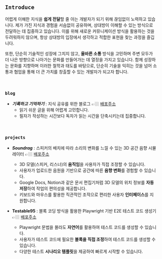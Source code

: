 ## `Introduce`

어렵게 이해한 지식을 **쉽게 전달**할 줄 아는 개발자가 되기 위해 끊임없이 노력하고 있습니다. 제가 가진 지식과 경험을 서슴없이 공유하며, 상대방이 이해할 수 있는 방식으로 전달하는 데 집중하고 있습니다. 이를 위해 새로운 커뮤니케이션 방식을 활용하는 것을 두려워하지 않으며, 항상 상대방의 입장에서 생각하고 적합한 표현을 찾는 과정을 즐깁니다.

또한, 단순히 기술적인 성장에 그치지 않고, **올바른 소통** 방식을 고민하며 주변 모두가 더 나은 방향으로 나아가는 문화를 만들어가는 데 열정을 가지고 있습니다. 함께 성장하는 문화를 지향하며 이러한 철학과 태도를 바탕으로, 단순히 기술을 익히는 것을 넘어 소통과 협업을 통해 더 큰 가치를 창출할 수 있는 개발자가 되고자 합니다.

<br>

### `blog`
- _**기록하고 기억하기**_ : 지식 공유를 위한 블로그 👉🏼 [배포주소](https://devrey.blog/)
  - 읽기 쉬운 글을 위해 어렵게 고민합니다.
  - 필자가 작성하는 시간보다 독자가 읽는 시간을 단축시키는데 집중합니다.	 

<br>

### `projects`
- _**Soundrag**_ : 스피커의 배치에 따라 소리의 변화를 느낄 수 있는 3D 공간 음향 시뮬레이터 👉🏼 [배포주소](https://soundrag.co.kr/) <br>
  - 3D 모델(스피커, 리스너)의 **움직임**을 사용자가 직접 조정할 수 있습니다.
  - 사용자가 업로드한 음원을 기반으로 공간에 따른 **음향 변화**를 경험할 수 있습니다.
  - Google Docs, Notion과 같은 문서 편집기처럼 3D 모델의 위치 정보를 **자동 저장**하여 작업의 편의성을 제공합니다.
  - 키보드와 마우스를 활용한 직관적인 조작으로 편리한 사용자 **인터페이스**를 지원합니다.
  
- **Testable95** : 블록 코딩 방식을 활용한 Playwright 기반 E2E 테스트 코드 생성기 👉🏼 [배포주소](https://testable95.co.kr/) <br>
	- Playwright 문법을 몰라도 **자연어**를 활용하여 테스트 코드를 생성할 수 있습니다.
  - 사용자가 테스트 코드에 필요한 **블록을 직접 조정**하여 테스트 코드를 생성할 수 있습니다.
  - 다양한 테스트 **시나리오 템플릿**을 제공하여 빠르게 시작할 수 있습니다.
